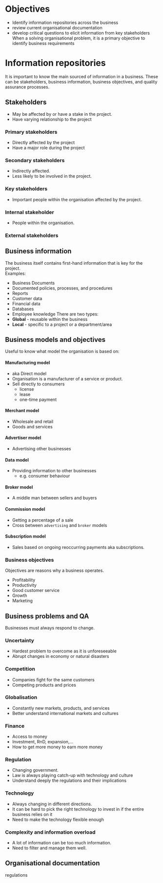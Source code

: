 # Objectives
- Identify information repositories across the business
- review current organisational documentation
- develop critical questions to elicit information from key stakeholders
When a solving organisational problem, it is a primary objective to identify business requirements
# Information repositories
It is important to know the main sourced of information in a business. These can be stakeholders, business information, business objectives, and quality assurance processes.
## Stakeholders
- May be affected by or have a stake in the project.
- Have varying relationship to the project
### Primary stakeholders
- Directly affected by the project
- Have a major role during the project
### Secondary stakeholders
- Indirectly affected.
- Less likely to be involved in the project.
### Key stakeholders
- Important people within the organisation affected by the project.
### Internal stakeholder
- People within the organisation.
### External stakeholders
## Business information
The business itself contains first-hand information that is key for the project. <br>
Examples:
- Business Documents
- Documented policies, processes, and procedures
- Reports
- Customer data
- Financial data
- Databases
- Employee knowledge
There are two types:
- **Global** - reusable within the business
- **Local** - specific to a project or a department/area
## Business models and objectives
Useful to know what model the organisation is based on:
#### Manufacturing model
- aka Direct model
- Organisation is a manufacturer of a service or product.
- Sell directly to consumers
	- license
	- lease
	- one-time payment
#### Merchant model
- Wholesale and retail
- Goods and services
#### Advertiser model
- Advertising other businesses
#### Data model
- Providing information to other businesses
	- e.g. consumer behaviour
#### Broker model
- A middle man between sellers and buyers
#### Commission model
- Getting a percentage of a sale
- Cross between `advertising` and `broker` models
#### Subscription model
- Sales based on ongoing reoccurring payments aka subscriptions.
### Business objectives
Objectives are reasons why a business operates.
- Profitability
- Productivity
- Good customer service
- Growth
- Marketing
## Business problems and QA
Businesses must always respond to change.
### Uncertainty
- Hardest problem to overcome as it is unforeseeable
- Abrupt changes in economy or natural disasters
### Competition
- Companies fight for the same customers
- Competing products and prices
### Globalisation
- Constantly  new markets, products, and services
- Better understand international markets and cultures
### Finance
- Access to money
- Investment, RnD, expansion,...
- How to get more money to earn more money
### Regulation
- Changing government.
- Law is always playing catch-up with technology and culture
- Understand deeply the regulations and their implications
### Technology
- Always changing in different directions.
- It can be hard to pick the right technology to invest in if the entire business relies on it
- Need to make the technology flexible enough
### Complexity and information overload
- A lot of information can be too much information.
- Need to filter and manage them well.
## Organisational documentation
regulations